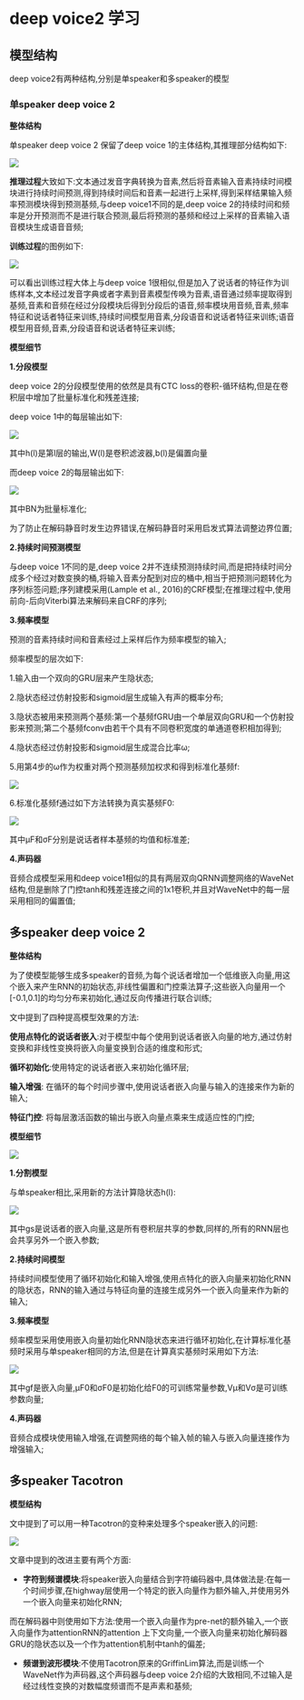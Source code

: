 # deep voice2 学习

## 模型结构

deep voice2有两种结构,分别是单speaker和多speaker的模型

### 单speaker deep voice 2
**整体结构**

单speaker deep voice 2 保留了deep voice 1的主体结构,其推理部分结构如下:

![](https://github.com/sysu16340234/deep_voice2/blob/master/img/fig1.png)

**推理过程**大致如下:文本通过发音字典转换为音素,然后将音素输入音素持续时间模块进行持续时间预测,得到持续时间后和音素一起进行上采样,得到采样结果输入频率预测模块得到预测基频,与deep voice1不同的是,deep voice 2的持续时间和频率是分开预测而不是进行联合预测,最后将预测的基频和经过上采样的音素输入语音模块生成语音音频;

**训练过程**的图例如下:

![](https://github.com/sysu16340234/deep_voice2/blob/master/img/trainng.png)

可以看出训练过程大体上与deep voice 1很相似,但是加入了说话者的特征作为训练样本,文本经过发音字典或者字素到音素模型传唤为音素,语音通过频率提取得到基频,音素和音频在经过分段模块后得到分段后的语音,频率模块用音频,音素,频率特征和说话者特征来训练,持续时间模型用音素,分段语音和说话者特征来训练;语音模型用音频,音素,分段语音和说话者特征来训练;

**模型细节**

**1.分段模型**

deep voice 2的分段模型使用的依然是具有CTC loss的卷积-循环结构,但是在卷积层中增加了批量标准化和残差连接;

deep voice 1中的每层输出如下:

![](https://github.com/sysu16340234/deep_voice2/blob/master/img/1.png)

其中h(l)是第l层的输出,W(l)是卷积滤波器,b(l)是偏置向量

而deep voice 2的每层输出如下:

![](https://github.com/sysu16340234/deep_voice2/blob/master/img/2.png)

其中BN为批量标准化;

为了防止在解码静音时发生边界错误,在解码静音时采用启发式算法调整边界位置;

**2.持续时间预测模型**

与deep voice 1不同的是,deep voice 2并不连续预测持续时间,而是把持续时间分成多个经过对数变换的桶,将输入音素分配到对应的桶中,相当于把预测问题转化为序列标签问题;序列建模采用(Lample et al., 2016)的CRF模型;在推理过程中,使用前向-后向Viterbi算法来解码来自CRF的序列;

**3.频率模型**

预测的音素持续时间和音素经过上采样后作为频率模型的输入;

频率模型的层次如下:

1.输入由一个双向的GRU层来产生隐状态;

2.隐状态经过仿射投影和sigmoid层生成输入有声的概率分布;

3.隐状态被用来预测两个基频:第一个基频fGRU由一个单层双向GRU和一个仿射投影来预测;第二个基频fconv由若干个具有不同卷积宽度的单通道卷积相加得到;

4.隐状态经过仿射投影和sigmoid层生成混合比率ω;

5.用第4步的ω作为权重对两个预测基频加权求和得到标准化基频f:

![](https://github.com/sysu16340234/deep_voice2/blob/master/img/3.png)

6.标准化基频f通过如下方法转换为真实基频F0:

![](https://github.com/sysu16340234/deep_voice2/blob/master/img/4.png)

其中μF和σF分别是说话者样本基频的均值和标准差;

**4.声码器**

音频合成模型采用和deep voice1相似的具有两层双向QRNN调整网络的WaveNet结构,但是删除了门控tanh和残差连接之间的1x1卷积,并且对WaveNet中的每一层采用相同的偏置值;

## 多speaker deep voice 2

**整体结构**

为了使模型能够生成多speaker的音频,为每个说话者增加一个低维嵌入向量,用这个嵌入来产生RNN的初始状态,非线性偏置和门控乘法算子;这些嵌入向量用一个[-0.1,0.1]的均匀分布来初始化,通过反向传播进行联合训练;

文中提到了四种提高模型效果的方法:

**使用点特化的说话者嵌入**:对于模型中每个使用到说话者嵌入向量的地方,通过仿射变换和非线性变换将嵌入向量变换到合适的维度和形式;

**循环初始化**:使用特定的说话者嵌入来初始化循环层;

**输入增强**: 在循环的每个时间步骤中,使用说话者嵌入向量与输入的连接来作为新的输入;

**特征门控**: 将每层激活函数的输出与嵌入向量点乘来生成适应性的门控;

**模型细节**

![](https://github.com/sysu16340234/deep_voice2/blob/master/img/deep_voice_2.png)

**1.分割模型**

与单speaker相比,采用新的方法计算隐状态h(l):

![](https://github.com/sysu16340234/deep_voice2/blob/master/img/5.png)

其中gs是说话者的嵌入向量,这是所有卷积层共享的参数,同样的,所有的RNN层也会共享另外一个嵌入参数;

**2.持续时间模型**

持续时间模型使用了循环初始化和输入增强,使用点特化的嵌入向量来初始化RNN的隐状态，RNN的输入通过与特征向量的连接生成另外一个嵌入向量来作为新的输入;

**3.频率模型**

频率模型采用使用嵌入向量初始化RNN隐状态来进行循环初始化,在计算标准化基频时采用与单speaker相同的方法,但是在计算真实基频时采用如下方法:

![](https://github.com/sysu16340234/deep_voice2/blob/master/6.png)

其中gf是嵌入向量,μF0和σF0是初始化给F0的可训练常量参数,Vμ和Vσ是可训练参数向量;

**4.声码器**

音频合成模块使用输入增强,在调整网络的每个输入帧的输入与嵌入向量连接作为增强输入;

## 多speaker Tacotron

**模型结构**

文中提到了可以用一种Tacotron的变种来处理多个speaker嵌入的问题:

![](https://github.com/sysu16340234/deep_voice2/blob/master/img/tacotron.png)

文章中提到的改进主要有两个方面:

* **字符到频谱模块**:将speaker嵌入向量结合到字符编码器中,具体做法是:在每一个时间步骤,在highway层使用一个特定的嵌入向量作为额外输入,并使用另外一个嵌入向量来初始化RNN;

而在解码器中则使用如下方法:使用一个嵌入向量作为pre-net的额外输入,一个嵌入向量作为attentionRNN的attention 上下文向量,一个嵌入向量来初始化解码器GRU的隐状态以及一个作为attention机制中tanh的偏差;

* **频谱到波形模块**:不使用Tacotron原来的GriffinLim算法,而是训练一个WaveNet作为声码器,这个声码器与deep voice 2介绍的大致相同,不过输入是经过线性变换的对数幅度频谱而不是声素和基频;




